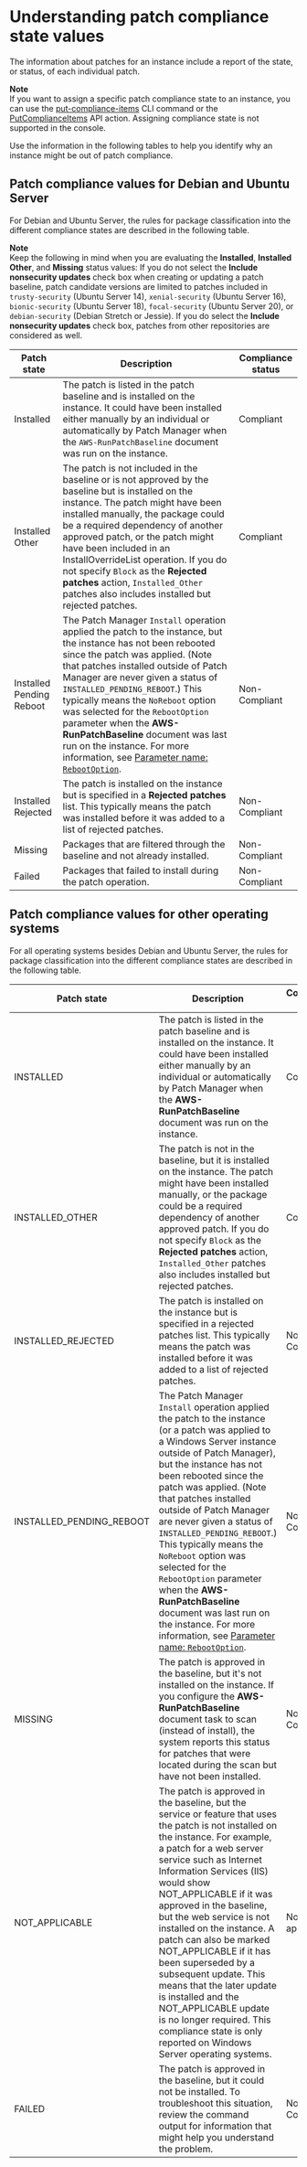 # Understanding patch compliance state values<a name="about-patch-compliance-states"></a>

The information about patches for an instance include a report of the state, or status, of each individual patch\.

**Note**  
If you want to assign a specific patch compliance state to an instance, you can use the [put\-compliance\-items](https://docs.aws.amazon.com/cli/latest/reference/ssm/put-compliance-items.html) CLI command or the [PutComplianceItems](https://docs.aws.amazon.com/systems-manager/latest/APIReference/API_PutComplianceItems.html) API action\. Assigning compliance state is not supported in the console\.

Use the information in the following tables to help you identify why an instance might be out of patch compliance\.

## Patch compliance values for Debian and Ubuntu Server<a name="patch-compliance-values-ubuntu"></a>

For Debian and Ubuntu Server, the rules for package classification into the different compliance states are described in the following table\.

**Note**  
Keep the following in mind when you are evaluating the **Installed**, **Installed Other**, and **Missing** status values: If you do not select the **Include nonsecurity updates** check box when creating or updating a patch baseline, patch candidate versions are limited to patches included in `trusty-security` \(Ubuntu Server 14\), `xenial-security` \(Ubuntu Server 16\), `bionic-security` \(Ubuntu Server 18\), `focal-security` \(Ubuntu Server 20\), or `debian-security` \(Debian Stretch or Jessie\)\. If you do select the **Include nonsecurity updates** check box, patches from other repositories are considered as well\.


| Patch state | Description | Compliance status | 
| --- | --- | --- | 
| Installed |  The patch is listed in the patch baseline and is installed on the instance\. It could have been installed either manually by an individual or automatically by Patch Manager when the `AWS-RunPatchBaseline` document was run on the instance\.  | Compliant | 
| Installed Other |  The patch is not included in the baseline or is not approved by the baseline but is installed on the instance\. The patch might have been installed manually, the package could be a required dependency of another approved patch, or the patch might have been included in an InstallOverrideList operation\. If you do not specify `Block` as the **Rejected patches** action, `Installed_Other` patches also includes installed but rejected patches\.   | Compliant | 
| Installed Pending Reboot |  The Patch Manager `Install` operation applied the patch to the instance, but the instance has not been rebooted since the patch was applied\. \(Note that patches installed outside of Patch Manager are never given a status of `INSTALLED_PENDING_REBOOT`\.\) This typically means the `NoReboot` option was selected for the `RebootOption` parameter when the **AWS\-RunPatchBaseline** document was last run on the instance\. For more information, see [Parameter name: `RebootOption`](patch-manager-about-aws-runpatchbaseline.md#patch-manager-about-aws-runpatchbaseline-parameters-norebootoption)\.  | Non\-Compliant | 
| Installed Rejected |  The patch is installed on the instance but is specified in a **Rejected patches** list\. This typically means the patch was installed before it was added to a list of rejected patches\.  | Non\-Compliant | 
| Missing |  Packages that are filtered through the baseline and not already installed\.  | Non\-Compliant | 
| Failed |  Packages that failed to install during the patch operation\.  | Non\-Compliant | 

## Patch compliance values for other operating systems<a name="patch-compliance-values"></a>

For all operating systems besides Debian and Ubuntu Server, the rules for package classification into the different compliance states are described in the following table\. 


|  Patch state | Description | Compliance value | 
| --- | --- | --- | 
| INSTALLED |  The patch is listed in the patch baseline and is installed on the instance\. It could have been installed either manually by an individual or automatically by Patch Manager when the **AWS\-RunPatchBaseline** document was run on the instance\.  | Compliant | 
| INSTALLED\_OTHER |  The patch is not in the baseline, but it is installed on the instance\. The patch might have been installed manually, or the package could be a required dependency of another approved patch\. If you do not specify `Block` as the **Rejected patches** action, `Installed_Other` patches also includes installed but rejected patches\.  | Compliant | 
| INSTALLED\_REJECTED |  The patch is installed on the instance but is specified in a rejected patches list\. This typically means the patch was installed before it was added to a list of rejected patches\.  | Non\-Compliant | 
| INSTALLED\_PENDING\_REBOOT |  The Patch Manager `Install` operation applied the patch to the instance \(or a patch was applied to a Windows Server instance outside of Patch Manager\), but the instance has not been rebooted since the patch was applied\. \(Note that patches installed outside of Patch Manager are never given a status of `INSTALLED_PENDING_REBOOT`\.\) This typically means the `NoReboot` option was selected for the `RebootOption` parameter when the **AWS\-RunPatchBaseline** document was last run on the instance\. For more information, see [Parameter name: `RebootOption`](patch-manager-about-aws-runpatchbaseline.md#patch-manager-about-aws-runpatchbaseline-parameters-norebootoption)\.  | Non\-Compliant | 
| MISSING |  The patch is approved in the baseline, but it's not installed on the instance\. If you configure the **AWS\-RunPatchBaseline** document task to scan \(instead of install\), the system reports this status for patches that were located during the scan but have not been installed\.  | Non\-Compliant | 
| NOT\_APPLICABLE |  The patch is approved in the baseline, but the service or feature that uses the patch is not installed on the instance\. For example, a patch for a web server service such as Internet Information Services \(IIS\) would show NOT\_APPLICABLE if it was approved in the baseline, but the web service is not installed on the instance\. A patch can also be marked NOT\_APPLICABLE if it has been superseded by a subsequent update\. This means that the later update is installed and the NOT\_APPLICABLE update is no longer required\.  This compliance state is only reported on Windows Server operating systems\.   | Not applicable | 
| FAILED |  The patch is approved in the baseline, but it could not be installed\. To troubleshoot this situation, review the command output for information that might help you understand the problem\.  | Non\-Compliant | 